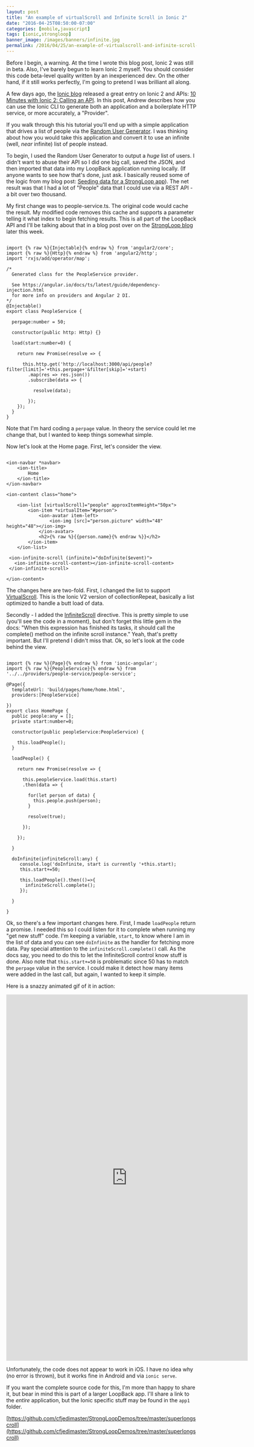 ```yaml
---
layout: post
title: "An example of virtualScroll and Infinite Scroll in Ionic 2"
date: "2016-04-25T08:50:00-07:00"
categories: [mobile,javascript]
tags: [ionic,strongloop]
banner_image: /images/banners/infinite.jpg
permalink: /2016/04/25/an-example-of-virtualscroll-and-infinite-scroll-in-ionic-2
---
```


Before I begin, a warning. At the time I wrote this blog post, Ionic 2 was still in beta. Also, I've barely begun to learn Ionic 2 myself. You should consider this code beta-level quality written by an inexperienced dev. On the other hand, if it still works perfectly, I'm going to pretend I was brilliant all along.

<!--more-->

A few days ago, the [Ionic blog](http://blog.ionic.io) released a great entry on Ionic 2 and APIs: [10 Minutes with Ionic 2: Calling an API](http://blog.ionic.io/10-minutes-with-ionic-2-calling-an-api/). In this post, Andrew describes how you can use the Ionic CLI to generate both an application and a boilerplate HTTP service, or more accurately, a "Provider". 

If you walk through this his tutorial you'll end up with a simple application that drives a list of people via the [Random User Generator](https://randomuser.me/). I was thinking about how you would take this application and convert it to use an infinite (well, *near* infinite) list of people instead. 

To begin, I used the Random User Generator to output a *huge* list of users. I didn't want to abuse their API so I did one big call, saved the JSON, and then imported that data into my LoopBack application running locally. (If anyone wants to see how that's done, just ask. I basically reused some of the logic from my blog post: [Seeding data for a StrongLoop app](https://www.raymondcamden.com/2016/01/06/seeding-data-for-a-strongloop-app/)). The net result was that I had a lot of "People" data that I could use via a REST API - a bit over two thousand.

My first change was to people-service.ts. The original code would cache the result. My modified code removes this cache and supports a parameter telling it what index to begin fetching results. This is all part of the LoopBack API and I'll be talking about that in a blog post over on the [StrongLoop blog](https://strongloop.com/strongblog/) later this week.

<pre><code class="language-javascript">
import {% raw %}{Injectable}{% endraw %} from 'angular2/core';
import {% raw %}{Http}{% endraw %} from 'angular2/http';
import 'rxjs/add/operator/map';

/*
  Generated class for the PeopleService provider.

  See https://angular.io/docs/ts/latest/guide/dependency-injection.html
  for more info on providers and Angular 2 DI.
*/
@Injectable()
export class PeopleService {

  perpage:number = 50;
  
  constructor(public http: Http) {}

  load(start:number=0) {

    return new Promise(resolve =&gt; {
      
      this.http.get('http://localhost:3000/api/people?filter[limit]='+this.perpage+'&filter[skip]='+start)
        .map(res =&gt; res.json())
        .subscribe(data =&gt; {

          resolve(data);

        });
    });
  }
}
</code></pre>

Note that I'm hard coding a `perpage` value. In theory the service could let me change that, but I wanted to keep things somewhat simple. 

Now let's look at the Home page. First, let's consider the view.

<pre><code class="language-markup">
&lt;ion-navbar *navbar&gt;
	&lt;ion-title&gt;
		Home
	&lt;&#x2F;ion-title&gt;
&lt;&#x2F;ion-navbar&gt;

&lt;ion-content class=&quot;home&quot;&gt;
	
	&lt;ion-list [virtualScroll]=&quot;people&quot; approxItemHeight=&quot;50px&quot;&gt;
		&lt;ion-item *virtualItem=&quot;#person&quot;&gt;
			&lt;ion-avatar item-left&gt;
				&lt;ion-img [src]=&quot;person.picture&quot; width=&quot;48&quot; height=&quot;48&quot;&gt;&lt;&#x2F;ion-img&gt;
			&lt;&#x2F;ion-avatar&gt;
			&lt;h2&gt;{% raw %}{{person.name}{% endraw %}}&lt;&#x2F;h2&gt;
		&lt;&#x2F;ion-item&gt;
	&lt;&#x2F;ion-list&gt;

 &lt;ion-infinite-scroll (infinite)=&quot;doInfinite($event)&quot;&gt;
   &lt;ion-infinite-scroll-content&gt;&lt;&#x2F;ion-infinite-scroll-content&gt;
 &lt;&#x2F;ion-infinite-scroll&gt;
 	
&lt;&#x2F;ion-content&gt;
</code></pre>

The changes here are two-fold. First, I changed the list to support [VirtualScroll](http://ionicframework.com/docs/v2/api/components/virtual-scroll/VirtualScroll/). This is the Ionic V2 version of collectionRepeat, basically a list optimized to handle a butt load of data.

Secondly - I added the [InfiniteScroll](http://ionicframework.com/docs/v2/api/components/infinite-scroll/InfiniteScroll/) directive. This is pretty simple to use (you'll see the code in a moment), but don't forget this little gem in the docs: "When this expression has finished its tasks, it should call the complete() method on the infinite scroll instance." Yeah, that's pretty important. But I'll pretend I didn't miss that. Ok, so let's look at the code behind the view.

<pre><code class="language-javascript">
import {% raw %}{Page}{% endraw %} from &#x27;ionic-angular&#x27;;
import {% raw %}{PeopleService}{% endraw %} from &#x27;..&#x2F;..&#x2F;providers&#x2F;people-service&#x2F;people-service&#x27;;

@Page({
  templateUrl: &#x27;build&#x2F;pages&#x2F;home&#x2F;home.html&#x27;,
  providers:[PeopleService]
  
})
export class HomePage {
  public people:any = [];
  private start:number=0;
  
  constructor(public peopleService:PeopleService) {
    
    this.loadPeople();
  }
  
  loadPeople() {
    
    return new Promise(resolve =&gt; {
      
      this.peopleService.load(this.start)
      .then(data =&gt; {
        
        for(let person of data) {
          this.people.push(person);
        }
        
        resolve(true);
        
      });
            
    });

  }
  
  doInfinite(infiniteScroll:any) {
     console.log(&#x27;doInfinite, start is currently &#x27;+this.start);
     this.start+=50;
     
     this.loadPeople().then(()=&gt;{
       infiniteScroll.complete();
     });
     
  }

}
</code></pre>

Ok, so there's a few important changes here. First, I made `loadPeople` return a promise. I needed this so I could listen for it to complete when running my "get new stuff" code. I'm keeping a variable, `start`, to know where I am in the list of data and you can see `doInfinite` as the handler for fetching more data. Pay special attention to the `infiniteScroll.complete()` call. As the docs say, you need to do this to let the InfiniteScroll control know stuff is done. Also note that `this.start+=50` is problematic since 50 has to match the `perpage` value in the service. I could make it detect how many items were added in the last call, but again, I wanted to keep it simple.

Here is a snazzy animated gif of it in action:

<iframe src='https://gfycat.com/ifr/TediousThoroughGermanwirehairedpointer' frameborder='0' scrolling='no' width='640' height='969.6969696969696' allowfullscreen></iframe>

Unfortunately, the code does not appear to work in iOS. I have no idea why (no error is thrown), but it works fine in Android and via `ionic serve`. 

If you want the complete source code for this, I'm more than happy to share it, but bear in mind this is part of a larger LoopBack app. I'll share a link to the *entire* application, but the Ionic specific stuff may be found in the `app1` folder.

[https://github.com/cfjedimaster/StrongLoopDemos/tree/master/superlongscroll](https://github.com/cfjedimaster/StrongLoopDemos/tree/master/superlongscroll)